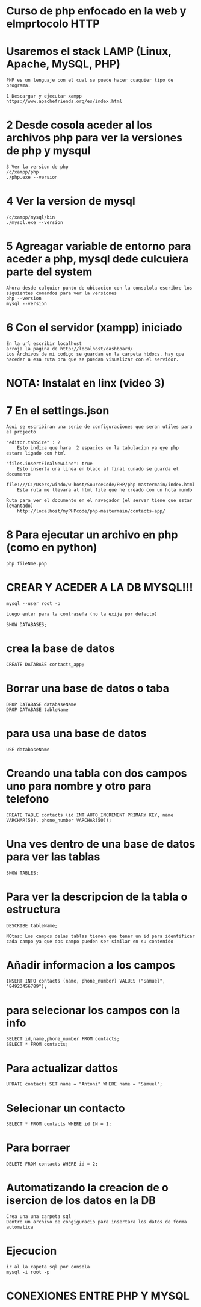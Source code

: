 # Curso de php enfocado en la web y elmprtocolo HTTP
# Usaremos el stack LAMP (Linux, Apache, MySQL, PHP) 
    
    PHP es un lenguaje con el cual se puede hacer cuaquier tipo de programa.

    1 Descargar y ejecutar xampp
    https://www.apachefriends.org/es/index.html

# 2 Desde cosola aceder al los archivos php para ver la versiones de php y mysqul

    3 Ver la version de php
    /c/xampp/php
    ./php.exe --version

# 4 Ver la version de mysql

    /c/xampp/mysql/bin
    ./mysql.exe --version

# 5 Agreagar variable de entorno para aceder a php, mysql dede culcuiera parte del system

    Ahora desde culquier punto de ubicacion con la consolola escribre los siguientes comandos para ver la versiones
    php --version
    mysql --version

# 6 Con el servidor (xampp) iniciado

    En la url escribir localhost
    arroja la pagina de http://localhost/dashboard/
    Los Archivos de mi codigo se guardan en la carpeta htdocs. hay que haceder a esa ruta pra que se puedan visualizar con el servidor.

# NOTA: Instalat en linx (video 3)

# 7 En el settings.json

    Aqui se escribiran una serie de configuraciones que seran utiles para el projecto

    "editor.tabSize" : 2
        Esto indica que hara  2 espacios en la tabulacion ya qye php estara ligado con html

    "files.insertFinalNewLine": true
        Esto inserta una linea en blaco al final cunado se guarda el documento

    file:///C:/Users/windo/w-host/SourceCode/PHP/php-mastermain/index.html
        Esta ruta me llevara al html file que he creado con un hola mundo

    Ruta para ver el documento en el navegador (el server tiene que estar levantado)
        http://localhost/myPHPcode/php-mastermain/contacts-app/

# 8 Para ejecutar un archivo en php (como en python)
    php fileNme.php

# CREAR Y ACEDER A LA DB MYSQL!!!
    mysql --user root -p

    Luego enter para la contraseña (no la exije por defecto)

    SHOW DATABASES;
 # crea la base de datos
    CREATE DATABASE contacts_app;
# Borrar una base de datos o taba
    DROP DATABASE databaseName
    DROP DATABASE tableName

# para usa una base de datos
    USE databaseName

# Creando una tabla con dos campos uno para nombre y otro para telefono
    CREATE TABLE contacts (id INT AUTO_INCREMENT PRIMARY KEY, name VARCHAR(50), phone_number VARCHAR(50));

 # Una ves dentro de una base de datos para ver las tablas
    SHOW TABLES;

 # Para ver la descripcion de la tabla o estructura
    DESCRIBE tableName;

    NOtas: Los campos delas tablas tienen que tener un id para identificar cada campo ya que dos campo pueden ser similar en su contenido

 # Añadir informacion a los campos
    INSERT INTO contacts (name, phone_number) VALUES ("Samuel", "84923456789");

 # para selecionar los campos con la info
    SELECT id,name,phone_number FROM contacts;
    SELECT * FROM contacts; 

 # Para actualizar dattos
    UPDATE contacts SET name = "Antoni" WHERE name = "Samuel";

 # Selecionar un contacto
    SELECT * FROM contacts WHERE id IN = 1;

# Para borraer
    DELETE FROM contacts WHERE id = 2;

# Automatizando la creacion de o isercion de los datos en la DB
    Crea una una carpeta sql
    Dentro un archivo de congiguracio para insertara los datos de forma automatica 
# Ejecucion
    ir al la capeta sql por consola
    mysql -i root -p


# CONEXIONES ENTRE PHP Y MYSQL

